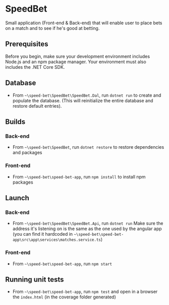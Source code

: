 # SpeedBet
Small application (Front-end &amp; Back-end) that will enable user to place bets on a match and to see if he's good at betting.

## Prerequisites
Before you begin, make sure your development environment includes Node.js and an npm package manager.
Your environment must also includes the .NET Core SDK.

## Database
- From `~\speed-bet\SpeedBet\SpeedBet.Dal`, run `dotnet run` to create and populate the database. (This will reinitialize the entire database and restore default entries).

## Builds
### Back-end
- From `~\speed-bet\SpeedBet`, run `dotnet restore` to restore dependencies and packages

### Front-end
- From `~\speed-bet\speed-bet-app`, run `npm install` to install npm packages

## Launch
### Back-end
- From `~\speed-bet\SpeedBet\SpeedBet.Api`, run `dotnet run`
Make sure the address it's listening on is the same as the one used by the angular app
(you can find it hardcoded in `~\speed-bet\speed-bet-app\src\app\services\matches.service.ts`)

### Front-end
- From `~\speed-bet\speed-bet-app`, run `npm start`

## Running unit tests
-  From `~\speed-bet\speed-bet-app`, run `npm test` and open in a browser the `index.html` (in the coverage folder generated)
